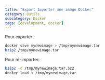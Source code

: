 ```yaml
---
title: "Export Importer une image Docker"
category: Outils
subcategory: Docker
tags: [development, docker]
---
```

Pour exporter :

``` sh
docker save mynewimage > /tmp/mynewimage.tar
bzip2 /tmp/mynewimage.tar
```

Pour ré-importer:

``` sh
bzip2 -d /tmp/mynewimage.tar.bz2
docker load < /tmp/mynewimage.tar
```
